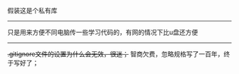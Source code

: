 假装这是个私有库
- - -
只是用来方便不同电脑传一些学习代码的，有网的情况下比u盘还方便
- - -
~~.gitignore文件的设置为什么会无效，很迷；~~
智商欠费，忽略规格写了一百年，终于写好了；

